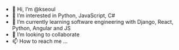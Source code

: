 - 👋 Hi, I’m @kseoul
- 👀 I’m interested in Python, JavaScript, C#
- 🌱 I’m currently learning software engineering with Django, React, Python, Angular and JS
- 💞️ I’m looking to collaborate
- 📫 How to reach me ...

<!---
kseoul/kseoul is a ✨ special ✨ repository because its `README.md` (this file) appears on your GitHub profile.
You can click the Preview link to take a look at your changes.
--->
